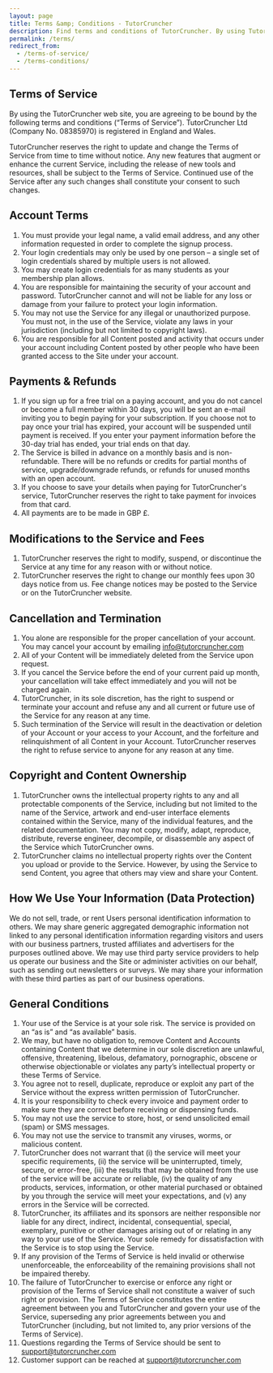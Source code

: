 ```yaml
---
layout: page
title: Terms &amp; Conditions - TutorCruncher
description: Find terms and conditions of TutorCruncher. By using TutorCruncher, you agree to these terms of use.
permalink: /terms/
redirect_from: 
  - /terms-of-service/
  - /terms-conditions/
---
```


## Terms of Service

By using the TutorCruncher web site, you are agreeing to be bound by the following terms and conditions (“Terms of Service”). 
TutorCruncher Ltd (Company No. 08385970) is registered in England and Wales.

TutorCruncher reserves the right to update and change the Terms of Service from time to time without notice. 
Any new features that augment or enhance the current Service, including the release of new tools and resources, 
shall be subject to the Terms of Service. Continued use of the Service after any such changes shall constitute your consent to such changes.

## Account Terms

1. You must provide your legal name, a valid email address, and any other information requested in order to complete the signup process.
1. Your login credentials may only be used by one person – a single set of login credentials shared by multiple users is not allowed.
1. You may create login credentials for as many students as your membership plan allows.
1. You are responsible for maintaining the security of your account and password. TutorCruncher cannot and will not be liable for any loss or damage from your failure to protect your login information.
1. You may not use the Service for any illegal or unauthorized purpose. You must not, in the use of the Service, violate any laws in your jurisdiction (including but not limited to copyright laws).
1. You are responsible for all Content posted and activity that occurs under your account including Content posted by other people who have been granted access to the Site under your account.

## Payments &amp; Refunds

1. If you sign up for a free trial on a paying account, and you do not cancel or become a full member within 30 days, you will be sent an e-mail inviting you to begin paying for your subscription. If you choose not to pay once your trial has expired, your account will be suspended until payment is received. If you enter your payment information before the 30-day trial has ended, your trial ends on that day.
1. The Service is billed in advance on a monthly basis and is non-refundable. There will be no refunds or credits for partial months of service, upgrade/downgrade refunds, or refunds for unused months with an open account.
1. If you choose to save your details when paying for TutorCruncher's service, TutorCruncher reserves the right to take payment for invoices from that card.
1. All payments are to be made in GBP £.

## Modifications to the Service and Fees

1. TutorCruncher reserves the right to modify, suspend, or discontinue the Service at any time for any reason with or without notice.
2. TutorCruncher reserves the right to change our monthly fees upon 30 days notice from us. Fee change notices may be posted to the Service or on the TutorCruncher website.

## Cancellation and Termination

1. You alone are responsible for the proper cancellation of your account. You may cancel your account by emailing info@tutorcruncher.com
1. All of your Content will be immediately deleted from the Service upon request.
1. If you cancel the Service before the end of your current paid up month, your cancellation will take effect immediately and you will not be charged again.
1. TutorCruncher, in its sole discretion, has the right to suspend or terminate your account and refuse any and all current or future use of the Service for any reason at any time.
1. Such termination of the Service will result in the deactivation or deletion of your Account or your access to your Account, and the forfeiture and relinquishment of all Content in your Account. TutorCruncher reserves the right to refuse service to anyone for any reason at any time.

## Copyright and Content Ownership

1. TutorCruncher owns the intellectual property rights to any and all protectable components of the Service, including but not limited to the name of the Service, artwork and end-user interface elements contained within the Service, many of the individual features, and the related documentation. You may not copy, modify, adapt, reproduce, distribute, reverse engineer, decompile, or disassemble any aspect of the Service which TutorCruncher owns.
1. TutorCruncher claims no intellectual property rights over the Content you upload or provide to the Service. However, by using the Service to send Content, you agree that others may view and share your Content.


## How We Use Your Information (Data Protection)

We do not sell, trade, or rent Users personal identification information to others. We may share generic aggregated demographic information not linked to any personal identification information regarding visitors and users with our business partners, trusted affiliates and advertisers for the purposes outlined above. We may use third party service providers to help us operate our business and the Site or administer activities on our behalf, such as sending out newsletters or surveys. We may share your information with these third parties as part of our business operations.

## General Conditions

1. Your use of the Service is at your sole risk. The service is provided on an “as is” and “as available” basis.
1. We may, but have no obligation to, remove Content and Accounts containing Content that we determine in our sole discretion are unlawful, offensive, threatening, libelous, defamatory, pornographic, obscene or otherwise objectionable or violates any party’s intellectual property or these Terms of Service.
1. You agree not to resell, duplicate, reproduce or exploit any part of the Service without the express written permission of TutorCruncher.
1. It is your responsibility to check every invoice and payment order to make sure they are correct before receiving or dispensing funds.
1. You may not use the service to store, host, or send unsolicited email (spam) or SMS messages.
1. You may not use the service to transmit any viruses, worms, or malicious content.
1. TutorCruncher does not warrant that (i) the service will meet your specific requirements, (ii) the service will be uninterrupted, timely, secure, or error-free, (iii) the results that may be obtained from the use of the service will be accurate or reliable, (iv) the quality of any products, services, information, or other material purchased or obtained by you through the service will meet your expectations, and (v) any errors in the Service will be corrected.
1. TutorCruncher, its affiliates and its sponsors are neither responsible nor liable for any direct, indirect, incidental, consequential, special, exemplary, punitive or other damages arising out of or relating in any way to your use of the Service. Your sole remedy for dissatisfaction with the Service is to stop using the Service.
1. If any provision of the Terms of Service is held invalid or otherwise unenforceable, the enforceability of the remaining provisions shall not be impaired thereby.
1. The failure of TutorCruncher to exercise or enforce any right or provision of the Terms of Service shall not constitute a waiver of such right or provision. The Terms of Service constitutes the entire agreement between you and TutorCruncher and govern your use of the Service, superseding any prior agreements between you and TutorCruncher (including, but not limited to, any prior versions of the Terms of Service).
1. Questions regarding the Terms of Service should be sent to support@tutorcruncher.com
1. Customer support can be reached at support@tutorcruncher.com
